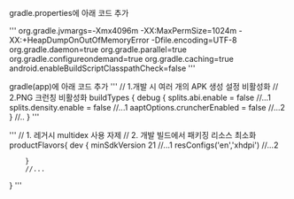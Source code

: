 

gradle.properties에 아래 코드 추가

'''
org.gradle.jvmargs=-Xmx4096m -XX:MaxPermSize=1024m -XX:+HeapDumpOnOutOfMemoryError -Dfile.encoding=UTF-8
org.gradle.daemon=true
org.gradle.parallel=true
org.gradle.configureondemand=true
org.gradle.caching=true
android.enableBuildScriptClasspathCheck=false
'''



gradle(app)에 아래 코드 추가
'''
//  1.개발 시 여러 개의 APK 생성 설정 비활성화
//  2.PNG 크런칭 비활성화
buildTypes {
    debug {
        splits.abi.enable = false           //...1
        splits.density.enable = false       //...1
        aaptOptions.cruncherEnabled = false //...2
    }
    //..
}
'''

'''
// 1. 레거시 multidex 사용 자제
// 2. 개발 빌드에서 패키징 리소스 최소화
productFlavors{
        dev {
            minSdkVersion 21                //...1
            resConfigs('en','xhdpi')        //...2

        }
        //...
}
'''
